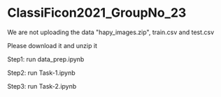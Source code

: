 # ClassiFicon2021_GroupNo_23

We are not uploading the data "hapy_images.zip", train.csv and test.csv

Please download it and unzip it

Step1: run data_prep.ipynb

Step2: run Task-1.ipynb

Step3: run Task-2.ipynb
